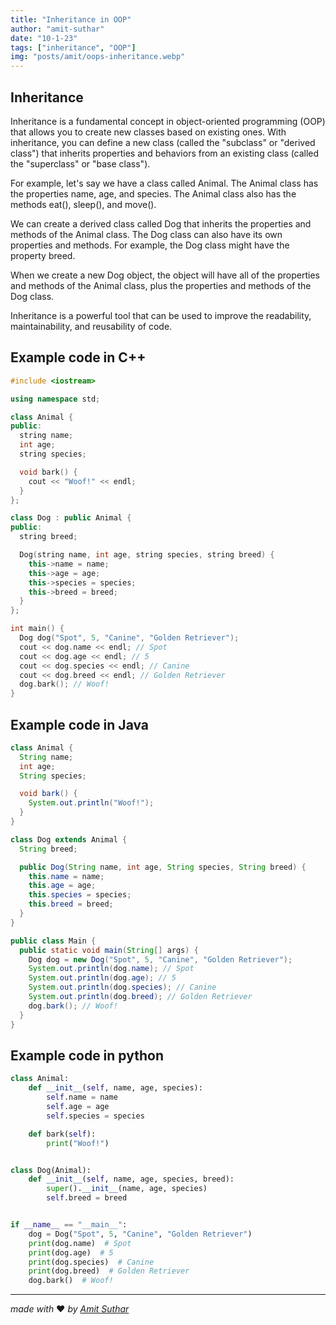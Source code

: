 ```yaml
---
title: "Inheritance in OOP"
author: "amit-suthar"
date: "10-1-23"
tags: ["inheritance", "OOP"]
img: "posts/amit/oops-inheritance.webp"
---
```


## Inheritance

Inheritance is a fundamental concept in object-oriented programming (OOP) that
allows you to create new classes based on existing ones. With inheritance, you
can define a new class (called the "subclass" or "derived class") that inherits
properties and behaviors from an existing class (called the "superclass" or
"base class").

For example, let's say we have a class called Animal. The Animal class has the
properties name, age, and species. The Animal class also has the methods eat(),
sleep(), and move().

We can create a derived class called Dog that inherits the properties and
methods of the Animal class. The Dog class can also have its own properties and
methods. For example, the Dog class might have the property breed.

When we create a new Dog object, the object will have all of the properties and
methods of the Animal class, plus the properties and methods of the Dog class.

Inheritance is a powerful tool that can be used to improve the readability,
maintainability, and reusability of code.

## Example code in C++

```cpp
#include <iostream>

using namespace std;

class Animal {
public:
  string name;
  int age;
  string species;

  void bark() {
    cout << "Woof!" << endl;
  }
};

class Dog : public Animal {
public:
  string breed;

  Dog(string name, int age, string species, string breed) {
    this->name = name;
    this->age = age;
    this->species = species;
    this->breed = breed;
  }
};

int main() {
  Dog dog("Spot", 5, "Canine", "Golden Retriever");
  cout << dog.name << endl; // Spot
  cout << dog.age << endl; // 5
  cout << dog.species << endl; // Canine
  cout << dog.breed << endl; // Golden Retriever
  dog.bark(); // Woof!
}

```

## Example code in Java

```java
class Animal {
  String name;
  int age;
  String species;

  void bark() {
    System.out.println("Woof!");
  }
}

class Dog extends Animal {
  String breed;

  public Dog(String name, int age, String species, String breed) {
    this.name = name;
    this.age = age;
    this.species = species;
    this.breed = breed;
  }
}

public class Main {
  public static void main(String[] args) {
    Dog dog = new Dog("Spot", 5, "Canine", "Golden Retriever");
    System.out.println(dog.name); // Spot
    System.out.println(dog.age); // 5
    System.out.println(dog.species); // Canine
    System.out.println(dog.breed); // Golden Retriever
    dog.bark(); // Woof!
  }
}
```

## Example code in python

```py
class Animal:
    def __init__(self, name, age, species):
        self.name = name
        self.age = age
        self.species = species

    def bark(self):
        print("Woof!")


class Dog(Animal):
    def __init__(self, name, age, species, breed):
        super().__init__(name, age, species)
        self.breed = breed


if __name__ == "__main__":
    dog = Dog("Spot", 5, "Canine", "Golden Retriever")
    print(dog.name)  # Spot
    print(dog.age)  # 5
    print(dog.species)  # Canine
    print(dog.breed)  # Golden Retriever
    dog.bark()  # Woof!
```

---

_made with_ ❤️ _by [Amit Suthar](https://github.com/amitsuthar69)_
